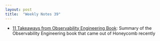 ```yaml
---
layout: post
title:  "Weekly Notes 39"
---
```


* [11 Takeaways from Observability Engineering Book](https://continuousimprovement.medium.com/11-takeaways-from-observability-engineering-book-a572b3d89730): Summary of the Observability Engineering book that came out of Honeycomb recently